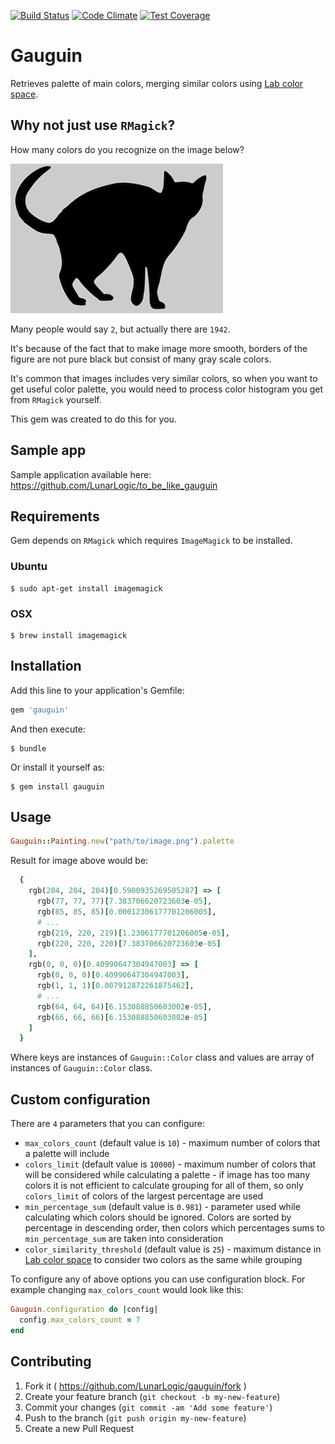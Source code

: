 [![Build Status](https://travis-ci.org/LunarLogic/gauguin.svg?branch=master)](https://travis-ci.org/LunarLogic/gauguin)
[![Code Climate](https://codeclimate.com/github/LunarLogic/gauguin/badges/gpa.svg)](https://codeclimate.com/github/LunarLogic/gauguin)
[![Test Coverage](https://codeclimate.com/github/LunarLogic/gauguin/badges/coverage.svg)](https://codeclimate.com/github/LunarLogic/gauguin)

# Gauguin

Retrieves palette of main colors, merging similar colors using [Lab color space](http://en.wikipedia.org/wiki/Lab_color_space).

## Why not just use `RMagick`?

How many colors do you recognize on the image below?

![Black and white image](spec/support/pictures/gray_and_black.png)

Many people would say `2`, but actually there are `1942`.

It's because of the fact that to make image more smooth, borders of the figure are not pure black but consist of many gray scale colors.

It's common that images includes very similar colors, so when you want to get useful color palette, you would need to process color histogram you get from `RMagick` yourself.

This gem was created to do this for you.

## Sample app

Sample application available here: https://github.com/LunarLogic/to_be_like_gauguin

## Requirements

Gem depends on `RMagick` which requires `ImageMagick` to be installed.

### Ubuntu

    $ sudo apt-get install imagemagick

### OSX

    $ brew install imagemagick

## Installation

Add this line to your application's Gemfile:

```ruby
gem 'gauguin'
```

And then execute:

    $ bundle

Or install it yourself as:

    $ gem install gauguin

## Usage

```ruby
Gauguin::Painting.new("path/to/image.png").palette
```

Result for image above would be:

```ruby
  {
    rgb(204, 204, 204)[0.5900935269505287] => [
      rgb(77, 77, 77)[7.383706620723603e-05],
      rgb(85, 85, 85)[0.00012306177701206005],
      # ...
      rgb(219, 220, 219)[1.2306177701206005e-05],
      rgb(220, 220, 220)[7.383706620723603e-05]
    ],
    rgb(0, 0, 0)[0.40990647304947003] => [
      rgb(0, 0, 0)[0.40990647304947003],
      rgb(1, 1, 1)[0.007912872261875462],
      # ...
      rgb(64, 64, 64)[6.153088850603002e-05],
      rgb(66, 66, 66)[6.153088850603002e-05]
    ]
  }
```

Where keys are instances of `Gauguin::Color` class and values are array of instances of `Gauguin::Color` class.

## Custom configuration

There are `4` parameters that you can configure:

- `max_colors_count` (default value is `10`) - maximum number of colors that a palette will include
- `colors_limit` (default value is `10000`) - maximum number of colors that will be considered while calculating a palette - if image has too many colors it is not efficient to calculate grouping for all of them, so only `colors_limit` of colors of the largest percentage are used
- `min_percentage_sum` (default value is `0.981`) - parameter used while calculating which colors should be ignored. Colors are sorted by percentage in descending order, then colors which percentages sums to `min_percentage_sum` are taken into consideration
- `color_similarity_threshold` (default value is `25`) - maximum distance in [Lab color space](http://en.wikipedia.org/wiki/Lab_color_space) to consider two colors as the same while grouping

To configure any of above options you can use configuration block.
For example changing `max_colors_count` would look like this:

```ruby
Gauguin.configuration do |config|
  config.max_colors_count = 7
end
```

## Contributing

1. Fork it ( https://github.com/LunarLogic/gauguin/fork )
2. Create your feature branch (`git checkout -b my-new-feature`)
3. Commit your changes (`git commit -am 'Add some feature'`)
4. Push to the branch (`git push origin my-new-feature`)
5. Create a new Pull Request
